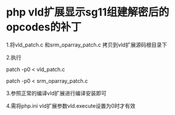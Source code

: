 # php vld扩展显示sg11组建解密后的opcodes的补丁

1.将vld_patch.c 和srm_oparray_patch.c 拷贝到vld扩展源码根目录下

2.执行
  
  patch -p0 < vld_patch.c
  
  patch -p0 < srm_oparray_patch.c

3.参照正常的编译vld扩展进行编译安装即可

4.需将php.ini vld扩展参数vld.execute设置为0时才有效
